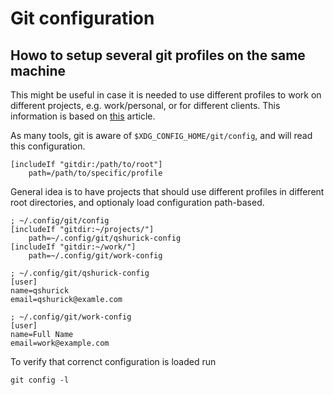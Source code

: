 # Git configuration

## Howo to setup several git profiles on the same machine

This might be useful in case it is needed to use different profiles to work on different projects, e.g. work/personal, or for different clients. This information is based on [this](https://www.freecodecamp.org/news/how-to-handle-multiple-git-configurations-in-one-machine/) article.

As many tools, git is aware of `$XDG_CONFIG_HOME/git/config`, and will read
this configuration.

```config
[includeIf "gitdir:/path/to/root"]
    path=/path/to/specific/profile
```

General idea is to have projects that should use different profiles in
different root directories, and optionaly load configuration path-based.

```config
; ~/.config/git/config
[includeIf "gitdir:~/projects/"]
    path=~/.config/git/qshurick-config
[includeIf "gitdir:~/work/"]
    path=~/.config/git/work-config

; ~/.config/git/qshurick-config
[user]
name=qshurick
email=qshurick@examle.com

; ~/.config/git/work-config
[user]
name=Full Name
email=work@example.com
```

To verify that correnct configuration is loaded run

```shell
git config -l
```
